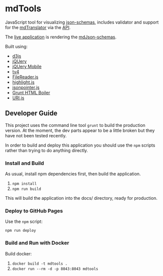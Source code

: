 # mdTools

JavaScript tool for visualizing [json-schemas](http://json-schema.org/), includes validator and support for the [mdTranslator](https://github.com/adiwg/mdTranslator) via the [API](https://api.sciencebase.gov/mdTranslator).

The [live application](http://www.adiwg.org/mdJson-schema-viewer/) is rendering the
[mdJson-schemas](https://github.com/adiwg/mdJson-schemas).

Built using:

- [d3js](http://d3js.org/)
- [jQUery](http://jquery.com/)
- [jQUery Mobile](http://jquerymobile.com/)
- [tv4](http://geraintluff.github.io/tv4/)
- [FileReader.js](http://bgrins.github.io/filereader.js/)
- [highlight.js](https://highlightjs.org/)
- [jsonpointer.js](https://github.com/alexeykuzmin/jsonpointer.js)
- [Grunt HTML Boiler](https://github.com/mhulse/grunt-html-boiler)
- [URI.js](https://github.com/medialize/URI.js)

## Developer Guide

This project uses the command line tool `grunt` to build the production version. At the moment, the dev parts appear to be a little broken but they have not been tested recently.

In order to build and deploy this application you should use the `npm` scripts rather than trying to do anything directly.

### Install and Build

As usual, install npm dependencies first, then build the application.

1. `npm install`
2. `npm run build`

This will build the application into the docs/ directory, ready for production.

### Deploy to GitHub Pages

Use the `npm` script:

`npm run deploy`

### Build and Run with Docker

Build docker:

1. `docker build -t mdtools .`
2. `docker run --rm -d -p 8043:8043 mdtools`
